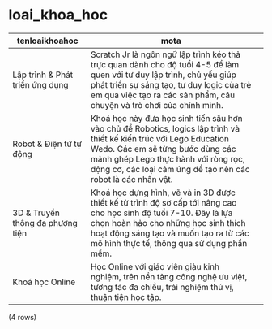 loai_khoa_hoc
=============

|               tenloaikhoahoc               |                                                                                                                                                                    mota                                                                                                                                                                    |   |
|--------------------------------------------|--------------------------------------------------------------------------------------------------------------------------------------------------------------------------------------------------------------------------------------------------------------------------------------------------------------------------------------------|---|
| Lập trình & Phát triển ứng dụng  | Scratch Jr là ngôn ngữ lập trình kéo thả trực quan dành cho độ tuổi 4-5 để làm quen với tư duy lập trình, chủ yếu giúp phát triển sự sáng tạo, tư duy logic của trẻ em qua việc tạo ra các sản phẩm, câu chuyện và trò chơi của chính mình.                               |   |
| Robot & Điện tử tự động          | Khoá học này đưa học sinh tiến sâu hơn vào chủ đề Robotics, logics lập trình và thiết kế kiến trúc với Lego Education Wedo. Các em sẽ từng bước dùng các mảnh ghép Lego thực hành với ròng rọc, động cơ, các loại cảm ứng để tạo nên các robot là các nhân vật. |   |
| 3D & Truyền thông đa phương tiện   | Khoá học dựng hình, vẽ và in 3D được thiết kế từ trình độ sơ cấp tới nâng cao cho học sinh độ tuổi 7-10. Đây là lựa chọn hoàn hảo cho những học sinh thích hoạt động sáng tạo và muốn tạo ra từ các mô hình thực tế, thông qua sử dụng phần mềm.         |   |
| Khoá học Online                         | Học Online với giáo viên giàu kinh nghiệm, trên nền tảng công nghệ ưu việt, tương tác đa chiều, trải nghiệm thú vị, thuận tiện học tập.                                                                                                                                                           |   |
(4 rows)

